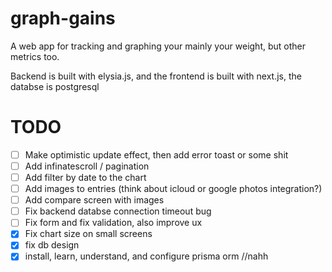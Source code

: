 # graph-gains

A web app for tracking and graphing your mainly your weight, but other metrics too.

Backend is built with elysia.js, and the frontend is built with next.js, the databse is postgresql

# TODO

- [ ] Make optimistic update effect, then add error toast or some shit
- [ ] Add infinatescroll / pagination
- [ ] Add filter by date to the chart
- [ ] Add images to entries (think about icloud or google photos integration?)
- [ ] Add compare screen with images
- [ ] Fix backend databse connection timeout bug
- [ ] Fix form and fix validation, also improve ux
- [x] Fix chart size on small screens
- [x] fix db design
- [x] install, learn, understand, and configure prisma orm //nahh
